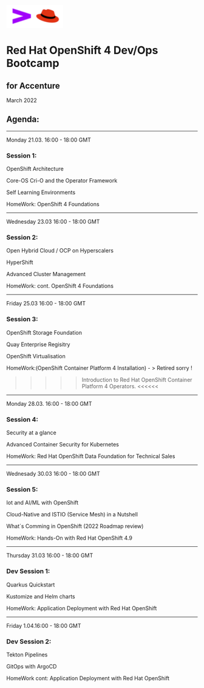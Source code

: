 <img src="https://github.com/alfbach/ocpacc/blob/main/logo.png" width="150" height="60">


# Red Hat OpenShift 4 Dev/Ops Bootcamp
## for Accenture


March 2022

## Agenda:

-----------------------------------------------------------------------
Monday 21.03. 16:00 - 18:00 GMT

### Session 1:	

OpenShift Architecture						

Core-OS Cri-O and the Operator Framework			

Self Learning Environments						

HomeWork: OpenShift 4 Foundations

-----------------------------------------------------------------------
Wednesday 23.03 16:00 - 18:00 GMT

### Session 2:	

Open Hybrid Cloud / OCP on Hyperscalers				

HyperShift  								

Advanced Cluster Management					

HomeWork: cont. OpenShift 4 Foundations

-----------------------------------------------------------------------
Friday 25.03 16:00 - 18:00 GMT

### Session 3:	

OpenShift Storage Foundation

Quay Enterprise Regisitry  						

OpenShift Virtualisation						

HomeWork:(OpenShift Container Platform 4 Installation) - > Retired sorry !

>>>>> Introduction to Red Hat OpenShift Container Platform 4 Operators. <<<<<<

-----------------------------------------------------------------------
Monday 28.03. 16:00 - 18:00 GMT

### Session 4:	

Security at a glance							

Advanced Container Security for Kubernetes			
		
HomeWork: Red Hat OpenShift Data Foundation for Technical Sales

------------------------------------------------------------------------
Wednesady 30.03 16:00 - 18:00 GMT		

### Session 5:	

Iot and AI/ML with OpenShift								

Cloud-Native and ISTIO (Service Mesh) in a Nutshell		

What´s Comming in OpenShift (2022 Roadmap review)		
		
HomeWork: Hands-On with Red Hat OpenShift 4.9

------------------------------------------------------------------------
Thursday 31.03 16:00 - 18:00 GMT

### Dev Session 1:

Quarkus Quickstart							

Kustomize and Helm charts						

HomeWork: Application Deployment with Red Hat OpenShift 

-----------------------------------------------------------------------
Friday 1.04.16:00 - 18:00 GMT

### Dev Session 2:

Tekton Pipelines							

GitOps with ArgoCD  							

HomeWork cont: Application Deployment with Red Hat OpenShift
